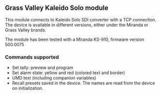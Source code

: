 ## Grass Valley Kaleido Solo module
This module connects to Kaleido Solo SDI converter with a TCP connection.  
The device is available in different versions, either under the Miranda or Grass Valley brands.  

The module has been tested with a Miranda KS-910, firmware version 500.0075  

### Commands supported ###

* Set tally: preview and program
* Set alarm state: yellow and red (colored text and border)
* UMD text (including companion variables)
* Recall presets saved in the device. The names are read from the device on initialization.